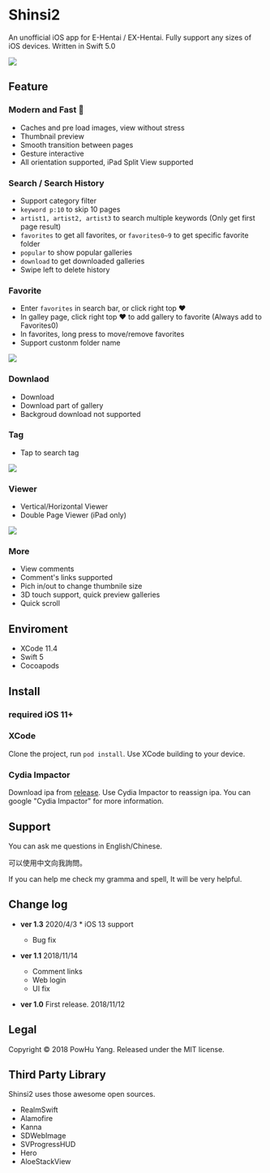 # Shinsi2

An unofficial iOS app for E-Hentai / EX-Hentai. Fully support any sizes of iOS devices. Written in Swift 5.0


![](Screenshots/top.jpg)




## Feature

### Modern and Fast 🚄

* Caches and pre load images, view without stress
* Thumbnail preview
* Smooth transition between pages
* Gesture interactive
* All orientation supported, iPad Split View supported

### Search / Search History
* Support category filter
* `keyword p:10` to skip 10 pages
* `artist1, artist2, artist3` to search multiple keywords (Only get first page result)
* `favorites` to get all favorites, or `favorites0~9` to get specific favorite folder
* `popular` to show popular galleries 
* `download` to get downloaded galleries
* Swipe left to delete history

### Favorite
* Enter `favorites` in search bar, or click right top ❤︎
* In galley page, click right top ❤︎ to add gallery to favorite (Always add to Favorites0)
* In favorites, long press to move/remove favorites
* Support custonm folder name

![](Screenshots/f02.jpg)

### Downlaod
* Download
* Download part of gallery
* Backgroud download not supported

### Tag
* Tap to search tag

![](Screenshots/f03.jpg)

### Viewer

* Vertical/Horizontal Viewer
* Double Page Viewer (iPad only)

![](Screenshots/f04.jpg)

### More

* View comments
* Comment's links supported
* Pich in/out to change thumbnile size
* 3D touch support, quick preview galleries
* Quick scroll 

## Enviroment

* XCode 11.4
* Swift 5
* Cocoapods

## Install

### required iOS 11+

### XCode

Clone the project, run `pod install`. Use XCode building to your device.


### Cydia Impactor

Download ipa from [release](https://github.com/powhu/Shinsi2/releases). Use Cydia Impactor to reassign ipa.
You can google "Cydia Impactor" for more information.

## Support

You can ask me questions in English/Chinese.

可以使用中文向我詢問。

If you can help me check my gramma and spell, It will be very helpful.

## Change log
* **ver 1.3** 2020/4/3
        * iOS 13 support
	* Bug fix

* **ver 1.1** 2018/11/14
	* Comment links
	* Web login
	* UI fix
* **ver 1.0** First release. 2018/11/12

## Legal

Copyright © 2018 PowHu Yang. Released under the MIT license.

## Third Party Library

Shinsi2 uses those awesome open sources.

* RealmSwift
* Alamofire
* Kanna
* SDWebImage
* SVProgressHUD
* Hero
* AloeStackView
